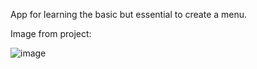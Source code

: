 App for learning the basic but essential to create a menu.

Image from project:

![image](https://user-images.githubusercontent.com/72364037/177447663-13c461ae-3428-4f4b-9475-4bab0f6404ac.png)
